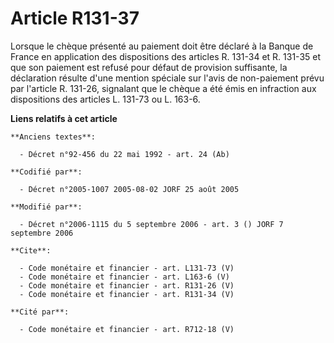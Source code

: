 # Article R131-37

Lorsque le chèque présenté au paiement doit être déclaré à la Banque de France en application des dispositions des articles
R. 131-34 et R. 131-35 et que son paiement est refusé pour défaut de provision suffisante, la déclaration résulte d'une
mention spéciale sur l'avis de non-paiement prévu par l'article R. 131-26, signalant que le chèque a été émis en infraction
aux dispositions des articles L. 131-73 ou L. 163-6.

**Liens relatifs à cet article**

	**Anciens textes**:

	  - Décret n°92-456 du 22 mai 1992 - art. 24 (Ab)

	**Codifié par**:

	  - Décret n°2005-1007 2005-08-02 JORF 25 août 2005

	**Modifié par**:

	  - Décret n°2006-1115 du 5 septembre 2006 - art. 3 () JORF 7 septembre 2006

	**Cite**:

	  - Code monétaire et financier - art. L131-73 (V)
	  - Code monétaire et financier - art. L163-6 (V)
	  - Code monétaire et financier - art. R131-26 (V)
	  - Code monétaire et financier - art. R131-34 (V)

	**Cité par**:

	  - Code monétaire et financier - art. R712-18 (V)
